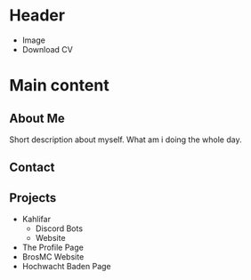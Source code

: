 # Header
- Image
- Download CV


# Main content
## About Me
Short description about myself. What am i doing the whole day.

## Contact


## Projects
- Kahlifar
  - Discord Bots
  - Website
- The Profile Page
- BrosMC Website
- Hochwacht Baden Page


